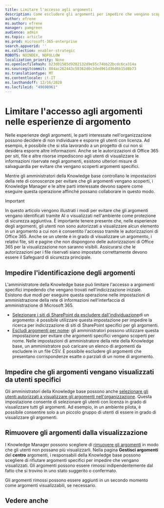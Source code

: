 ```yaml
---
title: Limitare l'accesso agli argomenti
description: Come escludere gli argomenti per impedire che vengano scoperti.
author: efrene
ms.author: efrene
manager: pamgreen
audience: admin
ms.topic: article
ms.prod: microsoft-365-enterprise
search.appverid: ''
ms.collection: enabler-strategic
ROBOTS: NOINDEX, NOFOLLOW
localization_priority: None
ms.openlocfilehash: b23d01585d9282132d9e55c74bb22bcdc6ca314a
ms.sourcegitcommit: 884ac262443c50362d0c3ded961d36d6b15d8b73
ms.translationtype: MT
ms.contentlocale: it-IT
ms.lasthandoff: 12/16/2020
ms.locfileid: "49698961"
---
```

# <a name="restrict-access-to-topics-in-topic-experiences"></a>Limitare l'accesso agli argomenti nelle esperienze di argomento

Nelle esperienze degli argomenti, le parti interessate nell'organizzazione possono decidere di non individuare e esporre gli utenti con licenza. Ad esempio, è possibile che si stia lavorando a un progetto di cui non si desidera esporre altre informazioni. Anche se le autorizzazioni di Office 365 per siti, file e altre risorse impediscono agli utenti di visualizzare le informazioni riservate negli argomenti, esistono ulteriori misure di salvaguardia per evitare che vengano scoperti argomenti specifici.

Mentre gli amministratori della Knowledge base controllano le impostazioni della rete di conoscenze per evitare che gli argomenti vengano scoperti, i Knowledge Manager e le altre parti interessate devono sapere come eseguire questa operazione affinché possano collaborare in questo modo.

> [!Important] 
> In questo articolo vengono illustrati i modi per evitare che gli argomenti vengano identificati tramite AI o visualizzati nell'ambiente come protezione di sicurezza aggiuntiva. È importante tenere presente che, nelle esperienze degli argomenti, gli utenti non sono autorizzati a visualizzare alcun elemento in un argomento a cui non è consentito l'accesso tramite le autorizzazioni di Office 365. Anche se un utente è in grado di visualizzare un argomento, i relativi file, siti e pagine che non dispongono delle autorizzazioni di Office 365 per la visualizzazione non saranno visibili. Assicurarsi che le autorizzazioni per i file riservati siano impostate correttamente devono essere il Safeguard di sicurezza principale.

## <a name="prevent-topics-from-being-identified"></a>Impedire l'identificazione degli argomenti

L'amministratore della Knowledge base può limitare l'accesso a argomenti specifici impedendo che vengano trovati nell'indicizzazione iniziale. Esistono due modi per eseguire questa operazione nelle impostazioni di amministrazione della rete di informazioni nell'interfaccia di amministrazione di Microsoft 365.
 
- [Selezionare i siti di SharePoint da escludere dall'individuazione](https://docs.microsoft.com/microsoft-365/knowledge/topic-experiences-discovery#select-sharepoint-topic-sources)di un argomento: è possibile utilizzare questa impostazione per impedire la ricerca per indicizzazione di siti di SharePoint specifici per gli argomenti.
- [Escludi argomenti per nome](https://docs.microsoft.com/microsoft-365/knowledge/topic-experiences-discovery#exclude-topics-by-name): gli amministratori possono utilizzare questa impostazione per evitare che argomenti specifici vengano scoperti per nome. Nelle impostazioni di amministratore della rete della Knowledge base, un amministratore può caricare un elenco di argomenti da escludere in un file CSV. È possibile escludere gli argomenti che presentano corrispondenze esatte o parziali di un nome di argomento.

## <a name="prevent-topics-from-being-viewed-by-specific-users"></a>Impedire che gli argomenti vengano visualizzati da utenti specifici

Gli amministratori della Knowledge base possono anche [selezionare gli utenti autorizzati a visualizzare gli argomenti nell'organizzazione](https://docs.microsoft.com/microsoft-365/knowledge/topic-experiences-knowledge-rules). Questa impostazione consente di selezionare gli utenti con licenza in grado di visualizzare tutti gli argomenti. Ad esempio, in un ambiente pilota, è possibile consentire solo a un piccolo gruppo di utenti di essere in grado di visualizzare gli argomenti.

## <a name="remove-topics-from-being-viewed"></a>Rimuovere gli argomenti dalla visualizzazione

I Knowledge Manager possono scegliere di [rimuovere gli argomenti](https://docs.microsoft.com/microsoft-365/knowledge/manage-topics) in modo che gli utenti non possano più visualizzarli. Nella pagina **Gestisci argomenti** del **centro** argomenti, i responsabili della Knowledge base possono scegliere di rifiutare argomenti specifici per impedire che vengano visualizzati. Gli argomenti possono essere rimossi indipendentemente dal fatto che si trovino in uno stato suggerito o confermato.

Gli argomenti rimossi possono essere aggiunti in un secondo momento come argomenti visualizzabili, se necessario. 


## <a name="see-also"></a>Vedere anche



  






